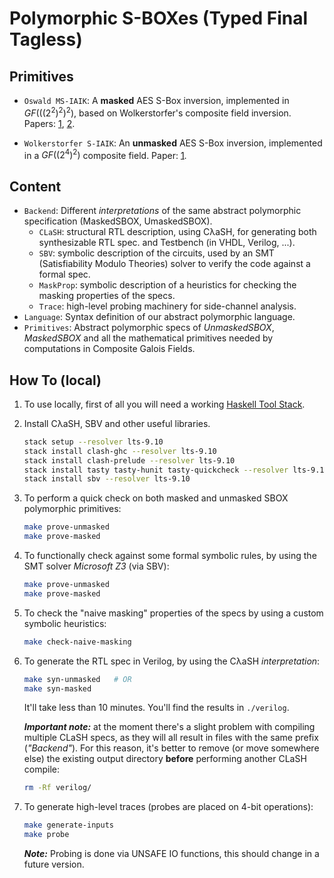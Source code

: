 # Polymorphic S-BOXes (Typed Final Tagless)

## Primitives

-   `Oswald MS-IAIK`: A **masked** AES S-Box inversion, implemented in
    $GF(((2^2)^2)^2)$, based on Wolkerstorfer's composite field
    inversion. Papers:
    [1](https://www.iacr.org/archive/fse2005/35570401/35570401.pdf),
    [2](https://eprint.iacr.org/2004/134).

-   `Wolkerstorfer S-IAIK`: An **unmasked** AES S-Box inversion,
    implemented in a $GF((2^4)^2)$ composite field. Paper:
    [1](https://dl.acm.org/citation.cfm?id=680932).

## Content

-   `Backend`: Different *interpretations* of the same abstract
    polymorphic specification (MaskedSBOX, UmaskedSBOX).
    -   `CLaSH`: structural RTL description, using CλaSH, for generating
        both synthesizable RTL spec. and Testbench (in VHDL, Verilog,
        ...).
    -   `SBV`: symbolic description of the circuits, used by an SMT
        (Satisfiability Modulo Theories) solver to verify the code
        against a formal spec.
    -   `MaskProp`: symbolic description of a heuristics for checking
        the masking properties of the specs.
    -   `Trace`: high-level probing machinery for side-channel analysis.
-   `Language`: Syntax definition of our abstract polymorphic language.
-   `Primitives`: Abstract polymorphic specs of *UnmaskedSBOX*,
    *MaskedSBOX* and all the mathematical primitives needed by
    computations in Composite Galois Fields.

## How To (local)

1.  To use locally, first of all you will need a working [Haskell Tool
    Stack](https://docs.haskellstack.org/en/stable/README/).

2.  Install CλaSH, SBV and other useful libraries.

    ``` bash
    stack setup --resolver lts-9.10
    stack install clash-ghc --resolver lts-9.10
    stack install clash-prelude --resolver lts-9.10
    stack install tasty tasty-hunit tasty-quickcheck --resolver lts-9.10
    stack install sbv --resolver lts-9.10
    ```

3.  To perform a quick check on both masked and unmasked SBOX
    polymorphic primitives:

    ``` bash
    make prove-unmasked
    make prove-masked
    ```

4.  To functionally check against some formal symbolic rules, by using
    the SMT solver *Microsoft Ζ3* (via SBV):

    ``` bash
    make prove-unmasked
    make prove-masked
    ```

5.  To check the "naive masking" properties of the specs by using a
    custom symbolic heuristics:

    ``` bash
    make check-naive-masking
    ```

6.  To generate the RTL spec in Verilog, by using the CλaSH
    *interpretation*:

    ``` bash
    make syn-unmasked   # OR
    make syn-masked
    ```

    It'll take less than 10 minutes. You'll find the results in
    `./verilog`.

    ***Important note:*** at the moment there's a slight problem with
    compiling multiple CLaSH specs, as they will all result in files
    with the same prefix (*"Backend"*). For this reason, it's better to
    remove (or move somewhere else) the existing output directory
    **before** performing another CLaSH compile:

    ``` bash
    rm -Rf verilog/
    ```

7.  To generate high-level traces (probes are placed on 4-bit
    operations):

    ``` bash
    make generate-inputs
    make probe
    ```

    ***Note:*** Probing is done via UNSAFE IO functions, this should
    change in a future version.
